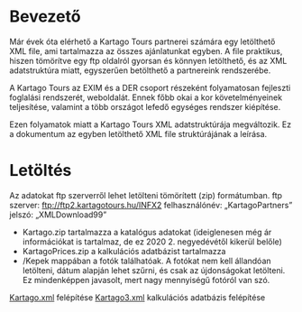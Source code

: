 # Bevezető

Már évek óta elérhető a Kartago Tours partnerei számára egy letölthető XML file, ami tartalmazza az összes ajánlatunkat egyben. A file praktikus, hiszen tömörítve egy ftp oldalról gyorsan és könnyen letölthető, és az XML adatstruktúra miatt, egyszerűen betölthető a partnereink rendszerébe.

A Kartago Tours az EXIM és a DER csoport részeként folyamatosan fejleszti foglalási rendszerét, weboldalát. Ennek főbb okai a kor követelményeinek teljesítése, valamint a több országot lefedő egységes rendszer kiépítése.

Ezen folyamatok miatt a Kartago Tours XML adatstruktúrája megváltozik. Ez a dokumentum az egyben letölthető XML file struktúrájának a leírása. 

# Letöltés
Az adatokat ftp szerverről lehet letölteni tömörített (zip) formátumban. 
ftp szerver: ftp://ftp2.kartagotours.hu/INFX2
felhasználónév: „KartagoPartners” 
jelszó: „XMLDownload99”
- Kartago.zip tartalmazza a katalógus adatokat (ideiglenesen még ár információkat is tartalmaz, de ez 2020 2. negyedévétől kikerül belőle)
- KartagoPrices.zip a kalkulációs adatbázist tartalmazza
- /Kepek mappában a fotók találhatóak. A fotókat nem kell állandóan letölteni, dátum alapján lehet szűrni, és csak az újdonságokat letölteni. Ez mindenképpen javasolt, mert nagy mennyiségű fotóról van szó.

[Kartago.xml](kartago.md) felépítése
[Kartago3.xml](kartago3.md) kalkulációs adatbázis felépítése

